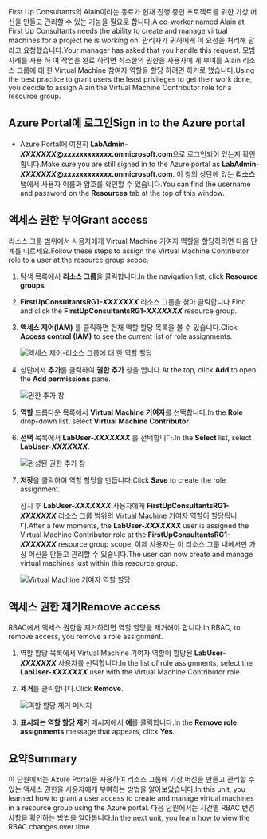 <span data-ttu-id="33890-101">First Up Consultants의 Alain이라는 동료가 현재 진행 중인 프로젝트를 위한 가상 머신을 만들고 관리할 수 있는 기능을 필요로 합니다.</span><span class="sxs-lookup"><span data-stu-id="33890-101">A co-worker named Alain at First Up Consultants needs the ability to create and manage virtual machines for a project he is working on.</span></span> <span data-ttu-id="33890-102">관리자가 귀하에게 이 요청을 처리해 달라고 요청했습니다.</span><span class="sxs-lookup"><span data-stu-id="33890-102">Your manager has asked that you handle this request.</span></span> <span data-ttu-id="33890-103">모범 사례를 사용 하 여 작업을 완료 하려면 최소한의 권한을 사용자에 게 부여를 Alain 리소스 그룹에 대 한 Virtual Machine 참여자 역할을 할당 하려면 하기로 했습니다.</span><span class="sxs-lookup"><span data-stu-id="33890-103">Using the best practice to grant users the least privileges to get their work done, you decide to assign Alain the Virtual Machine Contributor role for a resource group.</span></span>

## <a name="sign-in-to-the-azure-portal"></a><span data-ttu-id="33890-104">Azure Portal에 로그인</span><span class="sxs-lookup"><span data-stu-id="33890-104">Sign in to the Azure portal</span></span>

- <span data-ttu-id="33890-105">Azure Portal에 여전히 **LabAdmin-_XXXXXXX_@_xxxxxxxxxxxx_.onmicrosoft.com**으로 로그인되어 있는지 확인합니다.</span><span class="sxs-lookup"><span data-stu-id="33890-105">Make sure you are still signed in to the Azure portal as **LabAdmin-_XXXXXXX_@_xxxxxxxxxxxx_.onmicrosoft.com**.</span></span> <span data-ttu-id="33890-106">이 창의 상단에 있는 **리소스** 탭에서 사용자 이름과 암호를 확인할 수 있습니다.</span><span class="sxs-lookup"><span data-stu-id="33890-106">You can find the username and password on the **Resources** tab at the top of this window.</span></span>

## <a name="grant-access"></a><span data-ttu-id="33890-107">액세스 권한 부여</span><span class="sxs-lookup"><span data-stu-id="33890-107">Grant access</span></span>

<span data-ttu-id="33890-108">리소스 그룹 범위에서 사용자에게 Virtual Machine 기여자 역할을 할당하려면 다음 단계를 따르세요.</span><span class="sxs-lookup"><span data-stu-id="33890-108">Follow these steps to assign the Virtual Machine Contributor role to a user at the resource group scope.</span></span>

1. <span data-ttu-id="33890-109">탐색 목록에서 **리소스 그룹**을 클릭합니다.</span><span class="sxs-lookup"><span data-stu-id="33890-109">In the navigation list, click **Resource groups**.</span></span>

1. <span data-ttu-id="33890-110">**FirstUpConsultantsRG1-_XXXXXXX_** 리소스 그룹을 찾아 클릭합니다.</span><span class="sxs-lookup"><span data-stu-id="33890-110">Find and click the **FirstUpConsultantsRG1-_XXXXXXX_** resource group.</span></span>

1. <span data-ttu-id="33890-111">**액세스 제어(IAM)** 를 클릭하면 현재 역할 할당 목록을 볼 수 있습니다.</span><span class="sxs-lookup"><span data-stu-id="33890-111">Click **Access control (IAM)** to see the current list of role assignments.</span></span>

   ![액세스 제어-리소스 그룹에 대 한 역할 할당](../media/5-resource-group-role-assignment.png)

1. <span data-ttu-id="33890-113">상단에서 **추가**를 클릭하여 **권한 추가** 창을 엽니다.</span><span class="sxs-lookup"><span data-stu-id="33890-113">At the top, click **Add** to open the **Add permissions** pane.</span></span>

   ![권한 추가 창](../media/5-add-permissions.png)

1. <span data-ttu-id="33890-115">**역할** 드롭다운 목록에서 **Virtual Machine 기여자**를 선택합니다.</span><span class="sxs-lookup"><span data-stu-id="33890-115">In the **Role** drop-down list, select **Virtual Machine Contributor**.</span></span>

1. <span data-ttu-id="33890-116">**선택** 목록에서 **LabUser-_XXXXXXX_** 를 선택합니다.</span><span class="sxs-lookup"><span data-stu-id="33890-116">In the **Select** list, select **LabUser-_XXXXXXX_**.</span></span>

   ![완성된 권한 추가 창](../media/5-add-permissions-save.png)

1. <span data-ttu-id="33890-118">**저장**을 클릭하여 역할 할당을 만듭니다.</span><span class="sxs-lookup"><span data-stu-id="33890-118">Click **Save** to create the role assignment.</span></span>

   <span data-ttu-id="33890-119">잠시 후 **LabUser-_XXXXXXX_** 사용자에게 **FirstUpConsultantsRG1-_XXXXXXX_** 리소스 그룹 범위의 Virtual Machine 기여자 역할이 할당됩니다.</span><span class="sxs-lookup"><span data-stu-id="33890-119">After a few moments, the **LabUser-_XXXXXXX_** user is assigned the Virtual Machine Contributor role at the **FirstUpConsultantsRG1-_XXXXXXX_** resource group scope.</span></span> <span data-ttu-id="33890-120">이제 사용자는 이 리소스 그룹 내에서만 가상 머신을 만들고 관리할 수 있습니다.</span><span class="sxs-lookup"><span data-stu-id="33890-120">The user can now create and manage virtual machines just within this resource group.</span></span>

   ![Virtual Machine 기여자 역할 할당](../media/5-vm-contributor-assignment.png)

## <a name="remove-access"></a><span data-ttu-id="33890-122">액세스 권한 제거</span><span class="sxs-lookup"><span data-stu-id="33890-122">Remove access</span></span>

<span data-ttu-id="33890-123">RBAC에서 액세스 권한을 제거하려면 역할 할당을 제거해야 합니다.</span><span class="sxs-lookup"><span data-stu-id="33890-123">In RBAC, to remove access, you remove a role assignment.</span></span>

1. <span data-ttu-id="33890-124">역할 할당 목록에서 Virtual Machine 기여자 역할이 할당된 **LabUser-_XXXXXXX_** 사용자를 선택합니다.</span><span class="sxs-lookup"><span data-stu-id="33890-124">In the list of role assignments, select the **LabUser-_XXXXXXX_** user with the Virtual Machine Contributor role.</span></span>

1. <span data-ttu-id="33890-125">**제거**를 클릭합니다.</span><span class="sxs-lookup"><span data-stu-id="33890-125">Click **Remove**.</span></span>

   ![역할 할당 제거 메시지](../media/5-remove-role-assignment.png)

1. <span data-ttu-id="33890-127">**표시되는 역할 할당 제거** 메시지에서 **예**를 클릭합니다.</span><span class="sxs-lookup"><span data-stu-id="33890-127">In the **Remove role assignments** message that appears, click **Yes**.</span></span>

## <a name="summary"></a><span data-ttu-id="33890-128">요약</span><span class="sxs-lookup"><span data-stu-id="33890-128">Summary</span></span>

<span data-ttu-id="33890-129">이 단원에서는 Azure Portal을 사용하여 리소스 그룹에 가상 머신을 만들고 관리할 수 있는 액세스 권한을 사용자에게 부여하는 방법을 알아보았습니다.</span><span class="sxs-lookup"><span data-stu-id="33890-129">In this unit, you learned how to grant a user access to create and manage virtual machines in a resource group using the Azure portal.</span></span> <span data-ttu-id="33890-130">다음 단원에서는 시간별 RBAC 변경 사항을 확인하는 방법을 알아봅니다.</span><span class="sxs-lookup"><span data-stu-id="33890-130">In the next unit, you learn how to view the RBAC changes over time.</span></span>
